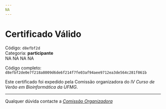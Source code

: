```yaml
---
NA
---
```


# Certificado Válido

Código: `d8efbf2d`<br>
Categoria: **participante**<br>
NA
NA
NA
NA


Código completo: `d8efbf2de0e7f218a8009d6de6f214f7fe03af94aee9712ea3de564c281f061b`


Este certificado foi expedido pela Comissão organizadora do *IV Curso de Verão em Bioinformática da UFMG*.

----

Qualquer dúvida contacte a [_Comissão Organizadora_](<mailto:cursobioinfoufmg@gmail.com$subject=[Certificados]>)

